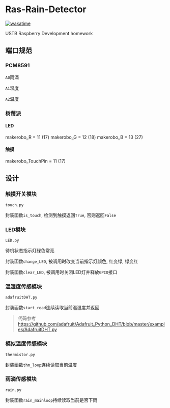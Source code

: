 # Ras-Rain-Detector

[![wakatime](https://wakatime.com/badge/user/b2ca97db-bce2-4b9b-8588-23c0de16890a/project/4abdce95-6975-4e73-ac71-6ba798d263ca.svg)](https://wakatime.com/badge/user/b2ca97db-bce2-4b9b-8588-23c0de16890a/project/4abdce95-6975-4e73-ac71-6ba798d263ca)

USTB Raspberry Development homework

##  端口规范

### PCM8591

`A0`雨滴

`A1`湿度

`A2`温度

### 树莓派

#### LED

makerobo_R = 11 (17)
makerobo_G = 12 (18)
makerobo_B = 13 (27)

#### 触摸

makerobo_TouchPin = 11 (17)

## 设计

### 触摸开关模块

`touch.py`

封装函数`is_touch`, 检测到触摸返回`True`, 否则返回`False`

### LED模块

`LED.py`

待机状态指示灯绿色常亮

封装函数`change_LED`, 被调用时改变当前指示灯颜色, 红变绿, 绿变红

封装函数`clear_LED`, 被调用时关闭LED灯并释放`GPIO`接口

### 温湿度传感模块

`adafruitDHT.py`

封装函数`start_read`连续读取当前温湿度并返回

> 代码参考 https://github.com/adafruit/Adafruit_Python_DHT/blob/master/examples/AdafruitDHT.py

### 模拟温度传感模块

`thermistor.py`

封装函数`thm_loop`连续读取当前温度

### 雨滴传感模块

`rain.py`

封装函数`rain_mainloop`持续读取当前是否下雨
